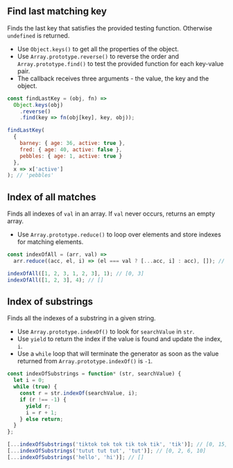 ## Find last matching key

Finds the last key that satisfies the provided testing function.
Otherwise `undefined` is returned.

- Use `Object.keys()` to get all the properties of the object.
- Use `Array.prototype.reverse()` to reverse the order and `Array.prototype.find()` to test the provided function for each key-value pair.
- The callback receives three arguments - the value, the key and the object.

```js
const findLastKey = (obj, fn) =>
  Object.keys(obj)
    .reverse()
    .find(key => fn(obj[key], key, obj));
```

```js
findLastKey(
  {
    barney: { age: 36, active: true },
    fred: { age: 40, active: false },
    pebbles: { age: 1, active: true }
  },
  x => x['active']
); // 'pebbles'
```

## Index of all matches

Finds all indexes of `val` in an array.
If `val` never occurs, returns an empty array.

- Use `Array.prototype.reduce()` to loop over elements and store indexes for matching elements.

```js
const indexOfAll = (arr, val) =>
  arr.reduce((acc, el, i) => (el === val ? [...acc, i] : acc), []); // accumulator currentValue  currentIndex 
```

```js
indexOfAll([1, 2, 3, 1, 2, 3], 1); // [0, 3]
indexOfAll([1, 2, 3], 4); // []
```

## Index of substrings

Finds all the indexes of a substring in a given string.

- Use `Array.prototype.indexOf()` to look for `searchValue` in `str`.
- Use `yield` to return the index if the value is found and update the index, `i`.
- Use a `while` loop that will terminate the generator as soon as the value returned from `Array.prototype.indexOf()` is `-1`.

```js
const indexOfSubstrings = function* (str, searchValue) {
  let i = 0;
  while (true) {
    const r = str.indexOf(searchValue, i);
    if (r !== -1) {
      yield r;
      i = r + 1;
    } else return;
  }
};
```

```js
[...indexOfSubstrings('tiktok tok tok tik tok tik', 'tik')]; // [0, 15, 23]
[...indexOfSubstrings('tutut tut tut', 'tut')]; // [0, 2, 6, 10]
[...indexOfSubstrings('hello', 'hi')]; // []
```
